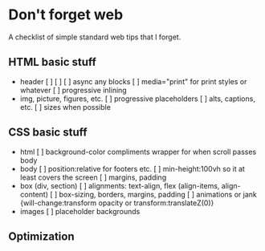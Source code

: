 # Don't forget web
A checklist of simple standard web tips that I forget.

## HTML basic stuff
  - header
    [ ] <meta charset="UTF-8">
    [ ] <meta name="viewport" content="width=device-width, initial-scale=1">
    [ ] async any blocks
    [ ] media="print" for print styles or whatever
    [ ] progressive inlining
  - img, picture, figures, etc.
    [ ] progressive placeholders
    [ ] alts, captions, etc.
    [ ] sizes when possible


## CSS basic stuff
  - html
    [ ] background-color compliments wrapper for when scroll passes body
  - body
    [ ] position:relative for footers etc.
    [ ] min-height:100vh so it at least covers the screen
    [ ] margins, padding
  - box (div, section)
    [ ] alignments: text-align, flex (align-items, align-content)
    [ ] box-sizing, borders, margins, padding
    [ ] animations or jank {will-change:transform opacity or transform:translateZ(0)}
  - images
    [ ] placeholder backgrounds

## Optimization
